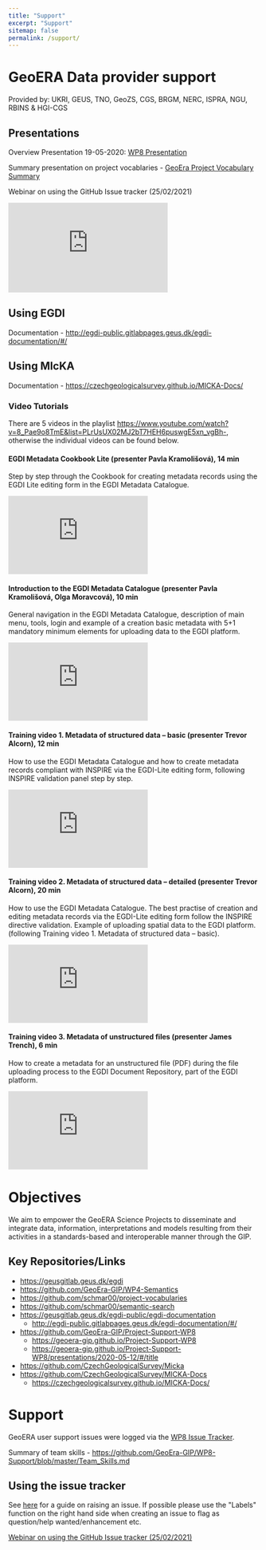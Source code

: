 ```yaml
---
title: "Support"
excerpt: "Support"
sitemap: false
permalink: /support/
---
```


# GeoERA Data provider support

Provided by: UKRI, GEUS, TNO, GeoZS, CGS, BRGM, NERC, ISPRA, NGU, RBINS & HGI-CGS

## Presentations

Overview Presentation 19-05-2020: [WP8 Presentation](https://geoera-gip.github.io/Project-Support-WP8/presentations/2020-05-12/#/title)

Summary presentation on project vocablaries - [GeoEra Project Vocabulary Summary](https://geoera-gip.github.io/Project-Support-WP8/presentations/GeoEraProjectVocab_briefInfo_09062020.html)

Webinar on using the GitHub Issue tracker (25/02/2021)

<iframe width="320" height="180" src="https://www.youtube.com/embed/Uc-66HAJ1Y8?controls=0&amp;showinfo=0" frameborder="0" allowfullscreen></iframe>

## Using EGDI 

Documentation - <http://egdi-public.gitlabpages.geus.dk/egdi-documentation/#/>

## Using MIcKA 

Documentation - <https://czechgeologicalsurvey.github.io/MICKA-Docs/>

### Video Tutorials

There are 5 videos in the playlist <https://www.youtube.com/watch?v=8_Pae9o8TmE&list=PLrUsUX02MJ2bT7HEH6puswgE5xn_vgBh->, otherwise the individual videos can be found below.

#### EGDI Metadata Cookbook Lite (presenter Pavla Kramolišová), 14 min

Step by step through the Cookbook for creating metadata records using the EGDI Lite editing form in the EGDI Metadata Catalogue. 

<iframe width="280" height="157" src="https://www.youtube.com/embed/8_Pae9o8TmE" title="YouTube video player" frameborder="0" allow="accelerometer; autoplay; clipboard-write; encrypted-media; gyroscope; picture-in-picture" allowfullscreen></iframe>

#### Introduction to the EGDI Metadata Catalogue (presenter Pavla Kramolišová, Olga Moravcová), 10 min

General navigation in the EGDI Metadata Catalogue, description of main menu, tools, login and example of a creation basic metadata with 5+1 mandatory minimum elements for uploading data to the EGDI platform. 

<iframe width="280" height="157" src="https://www.youtube.com/embed/bHS69Sa4N4U" title="YouTube video player" frameborder="0" allow="accelerometer; autoplay; clipboard-write; encrypted-media; gyroscope; picture-in-picture" allowfullscreen></iframe>

#### Training video 1. Metadata of structured data – basic (presenter Trevor Alcorn), 12 min 

How to use the EGDI Metadata Catalogue and how to create metadata records compliant with INSPIRE via the EGDI-Lite editing form, following INSPIRE validation panel step by step. 

<iframe width="280" height="157" src="https://www.youtube.com/embed/Q4_YG0Jpag0" title="YouTube video player" frameborder="0" allow="accelerometer; autoplay; clipboard-write; encrypted-media; gyroscope; picture-in-picture" allowfullscreen></iframe>

#### Training video 2. Metadata of structured data – detailed (presenter Trevor Alcorn), 20 min

How to use the EGDI Metadata Catalogue. The best practise of creation and editing metadata records via the EGDI-Lite editing form follow the INSPIRE directive validation. Example of uploading spatial data to the EGDI platform. (following Training video 1. Metadata of structured data – basic).

<iframe width="280" height="157" src="https://www.youtube.com/embed/CLUE-3VCN2Y" title="YouTube video player" frameborder="0" allow="accelerometer; autoplay; clipboard-write; encrypted-media; gyroscope; picture-in-picture" allowfullscreen></iframe>

#### Training video 3. Metadata of unstructured files (presenter James Trench), 6 min

How to create a metadata for an unstructured file (PDF) during the file uploading process to the EGDI Document Repository, part of the EGDI platform.

<iframe width="280" height="157" src="https://www.youtube.com/embed/bqBtjGW-BtU" title="YouTube video player" frameborder="0" allow="accelerometer; autoplay; clipboard-write; encrypted-media; gyroscope; picture-in-picture" allowfullscreen></iframe>

<br>

# Objectives

We aim to empower the GeoERA Science Projects to disseminate and integrate data, information, interpretations and models resulting from their activities in a standards-based and interoperable manner through the GIP.

## Key Repositories/Links

* <https://geusgitlab.geus.dk/egdi>
* <https://github.com/GeoEra-GIP/WP4-Semantics>
* <https://github.com/schmar00/project-vocabularies>
* <https://github.com/schmar00/semantic-search>
* <https://geusgitlab.geus.dk/egdi-public/egdi-documentation>
  * <http://egdi-public.gitlabpages.geus.dk/egdi-documentation/#/>
* <https://github.com/GeoEra-GIP/Project-Support-WP8>
  * <https://geoera-gip.github.io/Project-Support-WP8>
  * <https://geoera-gip.github.io/Project-Support-WP8/presentations/2020-05-12/#/title>
* <https://github.com/CzechGeologicalSurvey/Micka>
* <https://github.com/CzechGeologicalSurvey/MICKA-Docs>
  * <https://czechgeologicalsurvey.github.io/MICKA-Docs/>

# Support

GeoERA user support issues were logged via the [WP8 Issue Tracker](https://github.com/GeoEra-GIP/WP8-Support/issues). 

Summary of team skills  - <https://github.com/GeoEra-GIP/WP8-Support/blob/master/Team_Skills.md>

## Using the issue tracker

See [here](https://help.github.com/articles/creating-an-issue/) for a guide on raising an issue. If possible please use the "Labels" function on the right hand side when creating an issue to flag as question/help wanted/enhancement etc.     

[Webinar on using the GitHub Issue tracker (25/02/2021)](https://youtu.be/Uc-66HAJ1Y8)
